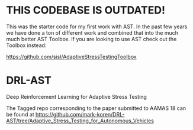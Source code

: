 # THIS CODEBASE IS OUTDATED!
This was the starter code for my first work with AST. In the past few years we have done a ton of different work and combined that into the much much better AST Toolbox. If you are looking to use AST check out the Toolbox instead:

https://github.com/sisl/AdaptiveStressTestingToolbox


# DRL-AST
Deep Reinforcement Learning for Adaptive Stress Testing

The Tagged repo corresponding to the paper submitted to AAMAS 18 can be found at https://github.com/mark-koren/DRL-AST/tree/Adaptive_Stress_Testing_for_Autonomous_Vehicles
